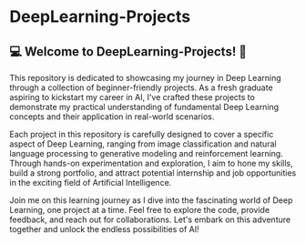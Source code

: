 # DeepLearning-Projects
## :computer: Welcome to DeepLearning-Projects! 🚀

This repository is dedicated to showcasing my journey in Deep Learning through a collection of beginner-friendly projects. As a fresh graduate aspiring to kickstart my career in AI, I've crafted these projects to demonstrate my practical understanding of fundamental Deep Learning concepts and their application in real-world scenarios.

Each project in this repository is carefully designed to cover a specific aspect of Deep Learning, ranging from image classification and natural language processing to generative modeling and reinforcement learning. Through hands-on experimentation and exploration, I aim to hone my skills, build a strong portfolio, and attract potential internship and job opportunities in the exciting field of Artificial Intelligence.

Join me on this learning journey as I dive into the fascinating world of Deep Learning, one project at a time. Feel free to explore the code, provide feedback, and reach out for collaborations. Let's embark on this adventure together and unlock the endless possibilities of AI!

